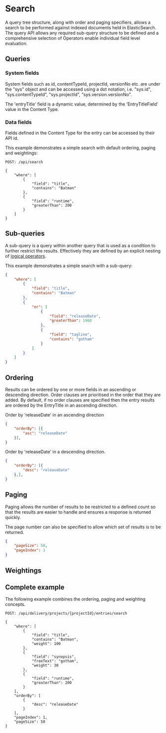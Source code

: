 # Search

A query tree structure, along with order and paging specifiers, allows a search to be performed against indexed documents held in ElasticSearch. The query API allows any required sub-query structure to be defined and a comprehensive selection of Operators enable individual field level evaluation.

## Queries

### System fields

System fields such as id, contentTypeId, projectId, versionNo etc. are under the "sys" object and can be accessed using a dot notation, i.e. "sys.id", "sys.contentTypeId", "sys.projectId", "sys.version.versionNo".

The 'entryTitle' field is a dynamic value, determined by the 'EntryTitleField' value in the Content Type.

### Data fields
Fields defined in the Content Type for the entry can be accessed by their API id.

This example demonstrates a simple search with default ordering, paging and weightings:

```http
POST: /api/search

{
    "where": [
        {
            "field": "title",
            "contains": "Batman"
        },
        {
            "field": "runtime",
            "greaterThan": 200
        }
    ]
}
```

## Sub-queries
A sub-query is a query within another query that is used as a condition to further restrict the results. Effectively they are defined by an explicit nesting of [logical operators](./query-operators.md#logical-operators).

This example demonstrates a simple search with a sub-query:

```json
{
    "where": [
        {
            "field": "title",
            "contains": "Batman"
        },
        {
            "or": [
                {
                    "field": "releaseDate",
                    "greaterThan": 1960
                },
                {
                    "field": "tagline",
                    "contains": "gotham"
                }
            ]
        }
    ]
}
```

## Ordering
Results can be ordered by one or more fields in an ascending or descending direction. Order clauses are prioritised in the order that they are added. By default, if no order clauses are specified then the entry results are ordered by the EntryTitle in an ascending direction.


Order by 'releaseDate' in an ascending direction


```json
{
    "orderBy": [{
        "asc": "releaseDate"
    }],
}
```







Order by 'releaseDate' in a descending direction.


```json
{
    "orderBy": [{
        "desc": "releaseDate"
    },],
}
```






## Paging
Paging allows the number of results to be restricted to a defined count so that the results are easier to handle and ensures a response is returned quickly.


The page number can also be specified to allow which set of results is to be returned.


```json
{
    "pageSize": 50,
    "pageIndex": 1
}
```






## Weightings



## Complete example


The following example combines the ordering, paging and weighting concepts.


```http
POST: /api/delivery/projects/{projectId}/entries/search

{
    "where": [
        {
            "field": "title",
            "contains": "Batman",
            "weight": 100
        },
        {
            "field": "synopsis",
            "freeText": "gotham",
            "weight": 30
        },
        {
            "field": "runtime",
            "greaterThan": 200
        }
    ],
    "orderBy": [
        {
            "desc": "releaseDate"
        }
    ],
    "pageIndex": 1,
    "pageSize": 50
}
```
